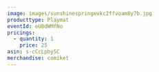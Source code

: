 ```yaml
---
image: images/sunshinespringevkc2ffvoam8y7b.jpg
producttype: Playmat
eventId: eUBdWMfNo
pricings:
  - quantity: 1
    price: 25
asin: s-cCcLpbySC
merchandise: comiket
---
```


